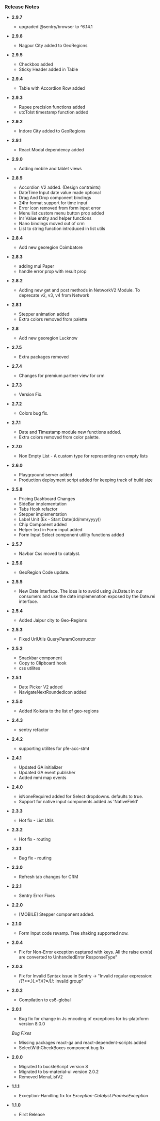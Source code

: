 ### Release Notes
+ **2.9.7**
  - upgraded @sentry/browser to ^6.14.1

+ **2.9.6**
  - Nagpur City added to GeoRegions

+ **2.9.5**
  - Checkbox added 
  - Sticky Header added in Table 

+ **2.9.4**
  - Table with Accordion Row added

+ **2.9.3**
  - Rupee precision functions added
  - utcToIst timestamp function added

+ **2.9.2**
  - Indore City added to GeoRegions

+ **2.9.1**
  - React Modal dependency added

+ **2.9.0**
  - Adding mobile and tablet views

+ **2.8.5**
  - Accordion V2 added. (Design contraints)
  - DateTime Input date value made optional
  - Drag And Drop component bindings
  - 24hr format support for time input
  - Error icon removed from form input error
  - Menu list custom menu button prop added
  - Inr Value entity and helper functions 
  - Nano bindings moved out of crm
  - List to string function introduced in list utils

+ **2.8.4**
  - Add new georegion Coimbatore

+ **2.8.3**
  - adding mui Paper
  - handle error prop with result prop

+ **2.8.2**
  - Adding new get and post methods in NetworkV2 Module. To deprecate v2, v3, v4 from Network

+ **2.8.1**
  - Stepper animation added
  - Extra colors removed from palette

+ **2.8**
  - Add new georegion Lucknow

+ **2.7.5**
  - Extra packages removed

+ **2.7.4**
  - Changes for premium partner view for crm

+ **2.7.3**
  - Version Fix.

+ **2.7.2**
  - Colors bug fix.

+ **2.7.1**
  - Date and Timestamp module new functions added.
  - Extra colors removed from color palette.

+ **2.7.0**
  - Non Empty List - A custom type for representing non empty lists

+ **2.6.0**
  - Playgrpound server added
  - Production deployment script added for keeping track of build size

+ **2.5.8**
  - Pricing Dashboard Changes
  - SideBar implementation
  - Tabs Hook refactor
  - Stepper implementation
  - Label Unit (Ex - Start Date(dd/mm/yyyy))
  - Chip Component added
  - Helper text in Form input added
  - Form Input Select component utility functions added

+ **2.5.7**
  - Navbar Css moved to catalyst.

+ **2.5.6**
  - GeoRegion Code update.

+ **2.5.5**
  - New Date interface. The idea is to avoid using Js.Date.t in our consumers and use the date implemenation exposed by the Date.rei interface.

+ **2.5.4**
  - Added Jaipur city to Geo-Regions

+ **2.5.3**
  - Fixed UrlUtils QueryParamConstructor
  
+ **2.5.2**
  - Snackbar component
  - Copy to Clipboard hook
  - css utilites

+ **2.5.1**
  - Date Picker V2 added
  - NavigateNextRoundedIcon added

+ **2.5.0**
  - Added Kolkata to the list of geo-regions

+ **2.4.3**
  - sentry refactor

+ **2.4.2**
  - supporting utilites for pfe-acc-stmt

+ **2.4.1**
  - Updated GA initializer
  - Updated GA event publisher
  - Added mmi map events

+ **2.4.0**
  - isNoneRequired added for Select dropdowns. defaults to true.
  - Support for native input components added as 'NativeField'

+ **2.3.3**
  + Hot fix - List Utils

+ **2.3.2**
  + Hot fix - routing

+ **2.3.1**
  + Bug fix - routing

+ **2.3.0**
  + Refresh tab changes for CRM

+ **2.2.1**
  + Sentry Error Fixes

+ **2.2.0**
  + [MOBILE] Stepper component added.

+ **2.1.0**
  + Form Input code revamp. Tree shaking supported now.

+ **2.0.4**
  + Fix for Non-Error exception captured with keys. All the raise exn(s) are converted to UnhandledError ResponseType"

+ **2.0.3**
  + Fix for Invalid Syntax issue in Sentry -> "Invalid regular expression: /(?<=\.)(.*?)(?=\/)/: Invalid group"

+ **2.0.2**
  + Compilation to es6-global

+ **2.0.1**
  + Bug fix for change in Js encoding of exceptions for bs-platoform version 8.0.0

  *Bug Fixes*
  + Missing packages react-ga and react-dependent-scripts added
  + SelectWithCheckBoxes component bug fix

+ **2.0.0**
  + Migrated to buckleScript version 8
  + Migrated to bs-material-ui version 2.0.2
  + Removed MenuListV2

+ **1.1.1**
  + Exception-Handling fix for *Exception-Catalyst.PromiseException*

+ **1.1.0**
  + First Release
